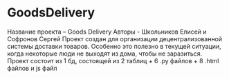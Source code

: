 # GoodsDelivery
Название проекта – Goods Delivery
Авторы - Школьников Елисей и Софронов Сергей
Проект создан для организации децентрализованной системы доставки товаров. Особенно это полезно в текущей ситуации, когда некоторые люди не выходят из дома, чтобы не заразиться.
Проект состоит из 1 бд, состоящей из 2 таблиц + 6 .py файлов + 8 .html файлов и js файл

